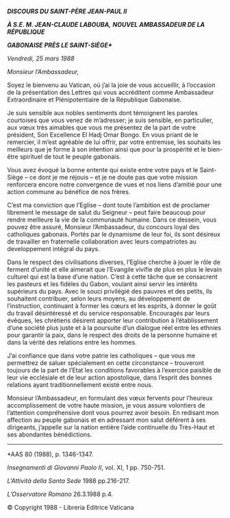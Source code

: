 ***DISCOURS DU SAINT-PÈRE JEAN-PAUL II***

***À S.E. M. JEAN-CLAUDE LABOUBA,*** ***NOUVEL AMBASSADEUR DE LA RÉPUBLIQUE***

***GABONAISE PRÈS LE SAINT-SIÈGE\****

*Vendredi, 25 mars 1988*

*Monsieur l’Ambassadeur,*

Soyez le bienvenu au Vatican, où j’ai la joie de vous accueillir, à l’occasion de la présentation des Lettres qui vous accréditent comme Ambassadeur Extraordinaire et Plénipotentiaire de la République Gabonaise.

Je suis sensible aux nobles sentiments dont témoignent les paroles courtoises que vous venez de m’adresser; je suis sensible, en particulier, aux vœux très aimables que vous me présentez de la part de votre président, Son Excellence El Hadj Omar Bongo. En vous priant de le remercier, il m’est agréable de lui offrir, par votre entremise, les souhaits les meilleurs que je forme à son intention ainsi que pour la prospérité et le bien-être spirituel de tout le peuple gabonais.

Vous avez évoqué la bonne entente qui existe entre votre pays et le Saint-Siège – ce dont je me réjouis – et je ne doute pas que votre mission renforcera encore notre convergence de vues et nos liens d’amitié pour une action commune au bénéfice de nos frères.

C’est ma conviction que l’Eglise – dont toute l’ambition est de proclamer librement le message de salut du Seigneur – peut faire beaucoup pour rendre meilleure la vie de la communauté humaine. Dans ce dessein, vous pouvez être assuré, Monsieur l’Ambassadeur, du concours loyal des catholiques gabonais. Portés par le dynamisme de leur foi, ils sont désireux de travailler en fraternelle collaboration avec leurs compatriotes au developpement intégral du pays.

Dans le respect des civilisations diverses, l’Eglise cherche à jouer le rôle de ferment d’unité et elle aimerait que l’Evangile vivifie de plus en plus le levain culturel qui est la base d’une nation. C’est à cette tâche que se consacrent les pasteurs et les fidèles du Gabon, voulant ainsi servir les intérêts supérieurs du pays. Avec le souci privilégié des pauvres et des petits, ils souhaitent contribuer, selon leurs moyens, au développement de l’instruction, continuant à former les cœurs et les esprits, à donner le goût du travail désintéressé et du service responsable. Encouragés par leurs évêques, les chrétiens désirent apporter leur contribution à l’établissement d’une société plus juste et à la poursuite d’un dialogue réel entre les ethnies pour garantir la paix, dans le respect des droits de la personne humaine et dans la vérité des relations entre les hommes.

J’ai confiance que dans votre patrie les catholiques – que vous me permettrez de saluer spécialement en cette circonstance – trouveront toujours de la part de l’Etat les conditions favorables à l’exercice paisible de leur vie ecclésiale et de leur action apostolique, dans l’esprit des bonnes relations ayant traditionnellement existé entre nous.

Monsieur l’Ambassadeur, en formulant des vœux fervents pour l’heureux accomplissement de votre haute mission, je vous assure volontiers de l’attention compréhensive dont vous pourrez avoir besoin. En redisant mon affection au peuple gabonais et en adressant mon salut déférent à ses dirigeants, j’appelle sur la nation entière l’aide continuelle du Très-Haut et ses abondantes bénédictions.

* * *

\*AAS 80 (1988), p. 1346-1347.

*Insegnamenti di Giovanni Paolo II*, vol. XI, 1 pp. 750-751.

*L'Attività della Santa Sede* 1988 pp.216-217.

*L’Osservatore Romano* 26.3.1988 p.4.

© Copyright 1988 - Libreria Editrice Vaticana
